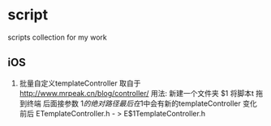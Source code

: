 # script
scripts collection for my work

## iOS

1. 批量自定义templateController  取自于 http://www.mrpeak.cn/blog/controller/
用法: 新建一个文件夹 $1 将脚本t 拖到终端 后面接参数 $1的绝对路径 最后在$1中会有新的templateController 变化前后
ETemplateController.h - > E$1TemplateController.h
